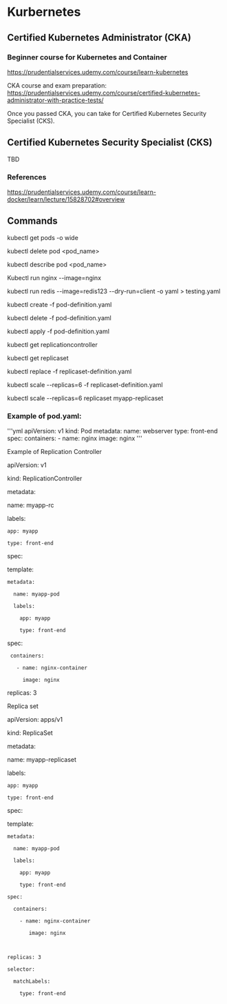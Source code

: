 # Kurbernetes

## Certified Kubernetes Administrator (CKA)

### Beginner course for Kubernetes and Container
https://prudentialservices.udemy.com/course/learn-kubernetes 

CKA course and exam preparation:
https://prudentialservices.udemy.com/course/certified-kubernetes-administrator-with-practice-tests/ 

Once you passed CKA, you can take for Certified Kubernetes Security Specialist (CKS). 

## Certified Kubernetes Security Specialist (CKS)

TBD

### References
https://prudentialservices.udemy.com/course/learn-docker/learn/lecture/15828702#overview 

## Commands

kubectl get pods -o wide 

kubectl delete pod <pod_name> 

kubectl describe pod <pod_name> 

Kubectl run nginx --image=nginx  

kubectl run redis --image=redis123 --dry-run=client -o yaml > testing.yaml 

kubectl create -f pod-definition.yaml 

kubectl delete -f pod-definition.yaml 

kubectl apply -f pod-definition.yaml 

kubectl get replicationcontroller 

kubectl get replicaset 

kubectl replace -f replicaset-definition.yaml 

kubectl scale --replicas=6 -f replicaset-definition.yaml 

kubectl scale --replicas=6 replicaset myapp-replicaset 

### Example of pod.yaml: 
'''yml
apiVersion: v1 
kind: Pod 
metadata: 
  name: webserver 
  type: front-end 
spec: 
  containers: 
    - name: nginx 
      image: nginx
'''

Example of Replication Controller 

apiVersion: v1 

kind: ReplicationController 

metadata: 

  name: myapp-rc 

  labels: 

    app: myapp 

    type: front-end 

spec: 

  template: 

     

    metadata: 

      name: myapp-pod 

      labels: 

        app: myapp 

        type: front-end 

   spec: 

     containers: 

       - name: nginx-container 

         image: nginx 

 

  replicas: 3 

 

Replica set 

apiVersion: apps/v1 

kind: ReplicaSet 

metadata: 

  name: myapp-replicaset 

  labels: 

    app: myapp 

    type: front-end 

spec: 

  template: 

    metadata: 

      name: myapp-pod 

      labels: 

        app: myapp 

        type: front-end 

    spec: 

      containers: 

        - name: nginx-container 

           image: nginx 

 

    replicas: 3 

    selector: 

      matchLabels: 

        type: front-end 
